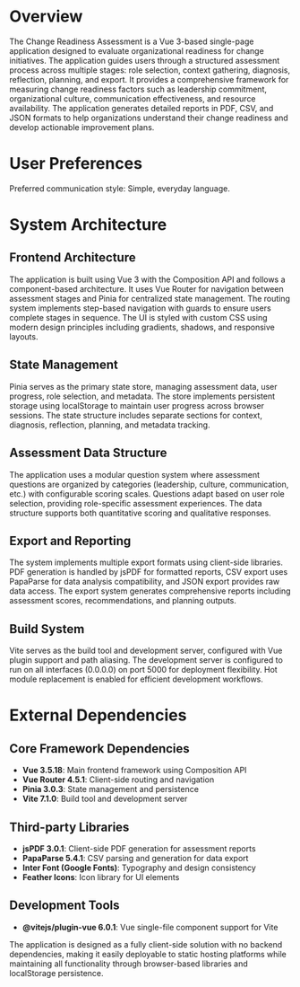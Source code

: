 # Overview

The Change Readiness Assessment is a Vue 3-based single-page application designed to evaluate organizational readiness for change initiatives. The application guides users through a structured assessment process across multiple stages: role selection, context gathering, diagnosis, reflection, planning, and export. It provides a comprehensive framework for measuring change readiness factors such as leadership commitment, organizational culture, communication effectiveness, and resource availability. The application generates detailed reports in PDF, CSV, and JSON formats to help organizations understand their change readiness and develop actionable improvement plans.

# User Preferences

Preferred communication style: Simple, everyday language.

# System Architecture

## Frontend Architecture
The application is built using Vue 3 with the Composition API and follows a component-based architecture. It uses Vue Router for navigation between assessment stages and Pinia for centralized state management. The routing system implements step-based navigation with guards to ensure users complete stages in sequence. The UI is styled with custom CSS using modern design principles including gradients, shadows, and responsive layouts.

## State Management
Pinia serves as the primary state store, managing assessment data, user progress, role selection, and metadata. The store implements persistent storage using localStorage to maintain user progress across browser sessions. The state structure includes separate sections for context, diagnosis, reflection, planning, and metadata tracking.

## Assessment Data Structure
The application uses a modular question system where assessment questions are organized by categories (leadership, culture, communication, etc.) with configurable scoring scales. Questions adapt based on user role selection, providing role-specific assessment experiences. The data structure supports both quantitative scoring and qualitative responses.

## Export and Reporting
The system implements multiple export formats using client-side libraries. PDF generation is handled by jsPDF for formatted reports, CSV export uses PapaParse for data analysis compatibility, and JSON export provides raw data access. The export system generates comprehensive reports including assessment scores, recommendations, and planning outputs.

## Build System
Vite serves as the build tool and development server, configured with Vue plugin support and path aliasing. The development server is configured to run on all interfaces (0.0.0.0) on port 5000 for deployment flexibility. Hot module replacement is enabled for efficient development workflows.

# External Dependencies

## Core Framework Dependencies
- **Vue 3.5.18**: Main frontend framework using Composition API
- **Vue Router 4.5.1**: Client-side routing and navigation
- **Pinia 3.0.3**: State management and persistence
- **Vite 7.1.0**: Build tool and development server

## Third-party Libraries
- **jsPDF 3.0.1**: Client-side PDF generation for assessment reports
- **PapaParse 5.4.1**: CSV parsing and generation for data export
- **Inter Font (Google Fonts)**: Typography and design consistency
- **Feather Icons**: Icon library for UI elements

## Development Tools
- **@vitejs/plugin-vue 6.0.1**: Vue single-file component support for Vite

The application is designed as a fully client-side solution with no backend dependencies, making it easily deployable to static hosting platforms while maintaining all functionality through browser-based libraries and localStorage persistence.